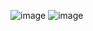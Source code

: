 
![image](https://github.com/b6e6b6r6a/5_Semestr/assets/113089548/3b4a780c-4d63-4422-b1e4-31502aa23d1b)
![image](https://github.com/b6e6b6r6a/5_Semestr/assets/113089548/667ed743-de50-4ec8-8490-a4b3cd2582fb)


